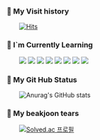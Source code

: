 ### 🖤 My Visit history
  [![Hits](https://hits.seeyoufarm.com/api/count/incr/badge.svg?url=https%3A%2F%2Fgithub.com%2Feasygap&count_bg=%2389CFF3&title_bg=%2300A9FF&icon=&icon_color=%23E7E7E7&title=방문&edge_flat=false)](https://hits.seeyoufarm.com)

### 🖤 I`m Currently Learning
  <img src="https://img.shields.io/badge/-Java-344CB7?style=flat-plastic&logo=eclipseide&logoColor=white"/></a>
<img src="https://img.shields.io/badge/-Javascript-F7DF1E?style=flat-plastic&logo=Javascript&logoColor=white"/></a>
<img src="https://img.shields.io/badge/-Bootstrap-7952B3?style=flat-plastic&logo=bootstrap&logoColor=white"/></a>
<img src="https://img.shields.io/badge/-Python-3776AB?style=flat-plastic&logo=python&logoColor=white"/></a>
<img src="https://img.shields.io/badge/-Oracle-F80000?style=flat-plastic&logo=oracle&logoColor=white"/></a>
<img src="https://img.shields.io/badge/-Spring-6DB33F?style=flat-plastic&logo=spring&logoColor=white"/></a>
<img src="https://img.shields.io/badge/-Github-181717?style=flat-plastic&logo=github&logoColor=white"/></a>
<img src="https://img.shields.io/badge/-Tensorflow-FF6F00?style=flat-plastic&logo=tensorflow&logoColor=white"/></a>

### 🖤 My Git Hub Status 
  ![Anurag's GitHub stats](https://github-readme-stats.vercel.app/api?username=easygap&show_icons=true&theme=tokyonight)
### 🖤 My beakjoon tears
  [![Solved.ac
프로필](http://mazassumnida.wtf/api/v2/generate_badge?boj=dlwnstndlwld)](https://solved.ac/dlwnstndlwld)



<!--
**easygap/easygap** is a ✨ _special_ ✨ repository because its `README.md` (this file) appears on your GitHub profile.

Here are some ideas to get you started:

- 🔭 I’m currently working on ...
- 🌱 I’m currently learning ...
- 👯 I’m looking to collaborate on ...
- 🤔 I’m looking for help with ...
- 💬 Ask me about ...
- 📫 How to reach me: ...
- 😄 Pronouns: ...
- ⚡ Fun fact: ...
-->
